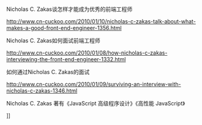 <div>Nicholas C. Zakas谈怎样才能成为优秀的前端工程师</div>
<p><a href="http://www.cn-cuckoo.com/2010/01/10/nicholas-c-zakas-talk-about-what-makes-a-good-front-end-engineer-1356.html" target="_blank">http://www.cn-cuckoo.com/2010/01/10/nicholas-c-zakas-talk-about-what-makes-a-good-front-end-engineer-1356.html</a></p>
<p>Nicholas C. Zakas如何面试前端工程师&nbsp;</p>
<p><a href="http://www.cn-cuckoo.com/2010/01/08/how-nicholas-c-zakas-interviewing-the-front-end-engineer-1332.html" target="_blank">http://www.cn-cuckoo.com/2010/01/08/how-nicholas-c-zakas-interviewing-the-front-end-engineer-1332.html</a>&nbsp;</p>
<p>如何通过Nicholas C. Zakas的面试&nbsp;</p>
<p><a href="http://www.cn-cuckoo.com/2010/01/09/surviving-an-interview-with-nicholas-c-zakas-1346.html" target="_blank">http://www.cn-cuckoo.com/2010/01/09/surviving-an-interview-with-nicholas-c-zakas-1346.html</a>&nbsp;</p>

<p>Nicholas C. Zakas 著有《JavaScript 高级程序设计》《高性能 JavaScript》</p>]]